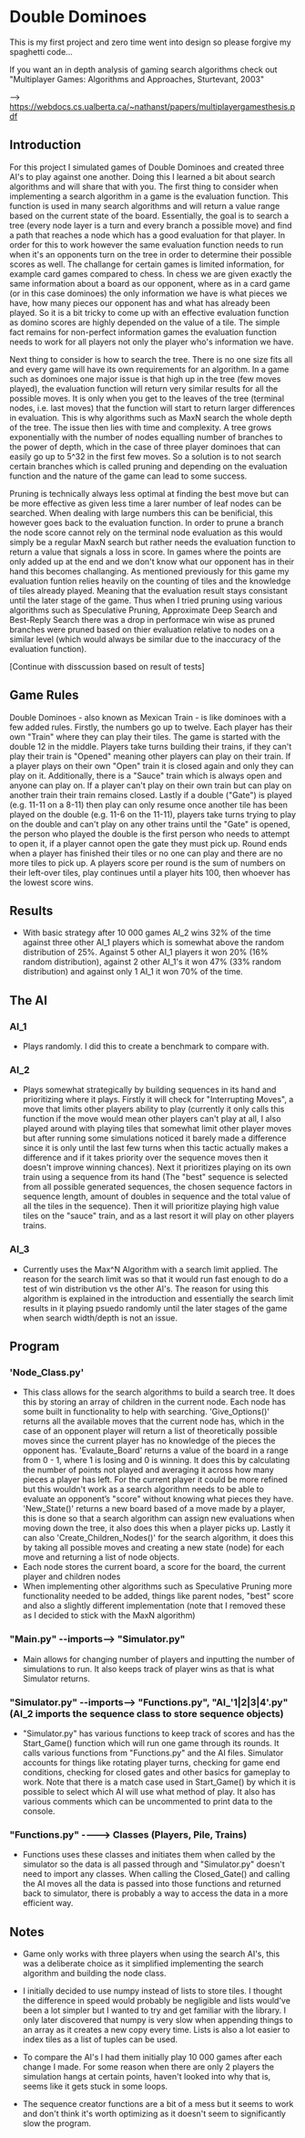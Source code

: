 # Double Dominoes

This is my first project and zero time went into design so please forgive my spaghetti code...

If you want an in depth analysis of gaming search algorithms check out "Multiplayer Games: Algorithms and Approaches, Sturtevant, 2003"

--> https://webdocs.cs.ualberta.ca/~nathanst/papers/multiplayergamesthesis.pdf

## Introduction
For this project I simulated games of Double Dominoes and created three AI's to play against one another. Doing this I learned a bit about search algorithms and will share that with you. The first thing to consider when implementing a search algorithm in a game is the evaluation function. This function is used in many search algorithms and will return a value range based on the current state of the board. Essentially, the goal is to search a tree (every node layer is a turn and every branch a possible move) and find a path that reaches a node which has a good evaluation for that player. In order for this to work however the same evaluation function needs to run when it's an opponents turn on the tree in order to determine their possible scores as well. The challange for certain games is limited information, for example card games compared to chess. In chess we are given exactly the same information about a board as our opponent, where as in a card game (or in this case dominoes) the only information we have is what pieces we have, how many pieces our opponent has and what has already been played. So it is a bit tricky to come up with an effective evaluation function as domino scores are highly depended on the value of a tile. The simple fact remains for non-perfect information games the evaluation function needs to work for all players not only the player who's information we have. 

Next thing to consider is how to search the tree. There is no one size fits all and every game will have its own requirements for an algorithm. In a game such as dominoes one major issue is that high up in the tree (few moves played), the evaluation function will return very similar results for all the possible moves. It is only when you get to the leaves of the tree (terminal nodes, i.e. last moves) that the function will start to return larger differences in evaluation. This is why algorithms such as MaxN search the whole depth of the tree. The issue then lies with time and complexity. A tree grows exponentially with the number of nodes equalling number of branches to the power of depth, which in the case of three player dominoes that can easily go up to 5^32 in the first few moves. So a solution is to not search certain branches which is called pruning and depending on the evaluation function and the nature of the game can lead to some success.

Pruning is technically always less optimal at finding the best move but can be more effective as given less time a larer number of leaf nodes can be searched. When dealing with large numbers this can be benificial, this however goes back to the evaluation function. In order to prune a branch the node score cannot rely on the terminal node evaluation as this would simply be a regular MaxN search but rather needs the evaluation function to return a value that signals a loss in score. In games where the points are only added up at the end and we don't know what our opponent has in their hand this becomes challanging. As mentioned previously for this game my evaluation funtion relies heavily on the counting of tiles and the knowledge of tiles already played. Meaning that the evaluation result stays consistant until the later stage of the game. Thus when I tried pruning using various algorithms such as Speculative Pruning, Approximate Deep Search and Best-Reply Search there was a drop in performace win wise as pruned branches were pruned based on thier evaluation relative to nodes on a similar level (which would always be similar due to the inaccuracy of the evaluation function).

[Continue with disscussion based on result of tests]

## Game Rules
Double Dominoes - also known as Mexican Train - is like dominoes with a few added rules. Firstly, the numbers go up to twelve. Each player has their own "Train" where they can play their tiles. The game is started with the double 12 in the middle. Players take turns building their trains, if they can't play their train is "Opened" meaning other players can play on their train. If a player plays on their own "Open" train it is closed again and only they can play on it. Additionally, there is a "Sauce" train which is always open and anyone can play on. If a player can't play on their own train but can play on another train their train remains closed. Lastly if a double ("Gate") is played (e.g. 11-11 on a 8-11) then play can only resume once another tile has been played on the double (e.g. 11-6 on the 11-11), players take turns trying to play on the double and can't play on any other trains until the "Gate" is opened, the person who played the double is the first person who needs to attempt to open it, if a player cannot open the gate they must pick up. Round ends when a player has finished their tiles or no one can play and there are no more tiles to pick up. A players score per round is the sum of numbers on their left-over tiles, play continues until a player hits 100, then whoever has the lowest score wins.

## Results
- With basic strategy after 10 000 games AI_2 wins 32% of the time against three other AI_1 players which is somewhat above the random distribution of 25%. Against 5 other AI_1 players it won 20% (16% random distribution), against 2 other AI_1's it won 47% (33% random distribution) and against only 1 AI_1 it won 70% of the time.

## The AI
### AI_1 
- Plays randomly. I did this to create a benchmark to compare with.
### AI_2 
- Plays somewhat strategically by building sequences in its hand and prioritizing where it plays. Firstly it will check for "Interrupting Moves", a move that limits other players ability to play (currently it only calls this function if the move would mean other players can't play at all, I also played around with playing tiles that somewhat limit other player moves but after running some simulations noticed it barely made a difference since it is only until the last few turns when this tactic actually makes a difference and if it takes priority over the sequence moves then it doesn't improve winning chances). Next it prioritizes playing on its own train using a sequence from its hand (The "best" sequence is selected from all possible generated sequences, the chosen sequence factors in sequence length, amount of doubles in sequence and the total value of all the tiles in the sequence). Then it will prioritize playing high value tiles on the "sauce" train, and as a last resort it will play on other players trains.
### AI_3
- Currently uses the Max^N Algorithm with a search limit applied. The reason for the search limit was so that it would run fast enough to do a test of win distribution vs the other AI's. The reason for using this algorithm is explained in the introduction and essentially the search limit results in it playing psuedo randomly until the later stages of the game when search width/depth is not an issue.

## Program
### 'Node_Class.py'
- This class allows for the search algorithms to build a search tree. It does this by storing an array of children in the current node. Each node has some built in functionality to help with searching. 'Give_Options()' returns all the available moves that the current node has, which in the case of an opponent player will return a list of theoretically possible moves since the current player has no knowledge of the pieces the opponent has. 'Evalaute_Board' returns a value of the board in a range from 0 - 1, where 1 is losing and 0 is winning. It does this by calculating the number of points not played and averaging it across how many pieces a player has left. For the current player it could be more refined but this wouldn't work as a search algorithm needs to be able to evaluate an opponent’s "score" without knowing what pieces they have. 'New_State()' returns a new board based of a move made by a player, this is done so that a search algorithm can assign new evaluations when moving down the tree, it also does this when a player picks up. Lastly it can also 'Create_Children_Nodes()' for the search algorithm, it does this by taking all possible moves and creating a new state (node) for each move and returning a list of node objects.
- Each node stores the current board, a score for the board, the current player and children nodes
- When implementing other algorithms such as Speculative Pruning more functionality needed to be added, things like parent nodes, "best" score and also a slightly different implementation (note that I removed these as I decided to stick with the MaxN algorithm)

### "Main.py" --imports--> "Simulator.py"
- Main allows for changing number of players and inputting the number of simulations to run. It also keeps track of player wins as that is what Simulator returns.

### "Simulator.py" --imports--> "Functions.py", "AI_'1|2|3|4'.py" (AI_2 imports the sequence class to store sequence objects)
- "Simulator.py" has various functions to keep track of scores and has the Start_Game() function which will run one game through its rounds. It calls various functions from "Functions.py" and the AI files. Simulator accounts for things like rotating player turns, checking for game end conditions, checking for closed gates and other basics for gameplay to work. Note that there is a match case used in Start_Game() by which it is possible to select which AI will use what method of play. It also has various comments which can be uncommented to print data to the console.

### "Functions.py" ----> Classes (Players, Pile, Trains)
- Functions uses these classes and initiates them when called by the simulator so the data is all passed through and "Simulator.py" doesn't need to import any classes. When calling the Closed_Gate() and calling the AI moves all the data is passed into those functions and returned back to simulator, there is probably a way to access the data in a more efficient way. 

## Notes
- Game only works with three players when using the search AI's, this was a deliberate choice as it simplified implementing the search algorithm and building the node class.

- I initially decided to use numpy instead of lists to store tiles. I thought the difference in speed would probably be negligible and lists would've been a lot simpler but I wanted to try and get familiar with the library. I only later discovered that numpy is very slow when appending things to an array as it creates a new copy every time. Lists is also a lot easier to index tiles as a list of tuples can be used.

- To compare the AI's I had them initially play 10 000 games after each change I made. For some reason when there are only 2 players the simulation hangs at certain points, haven't looked into why that is, seems like it gets stuck in some loops.

- The sequence creator functions are a bit of a mess but it seems to work and don't think it's worth optimizing as it doesn't seem to significantly slow the program.
